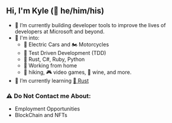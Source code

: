 ## Hi, I'm Kyle (🌈 he/him/his)

- 🔭 I’m currently building developer tools to improve the lives of developers at Microsoft and beyond.
- 👀 I'm into:
    * 🚗 Electric Cars and 🏍️ Motorcycles
    * 🔬 Test Driven Development (TDD)
    * 🦀 Rust, C#, Ruby, Python
    * 🏡 Working from home
    * 🥾 hiking, 🎮 video games, 🍷 wine, and more.
- 🌱 I’m currently learning [🦀 Rust](https://www.rust-lang.org/)

### ⚠️ Do Not Contact me About:
* Employment Opportunities
* BlockChain and NFTs

